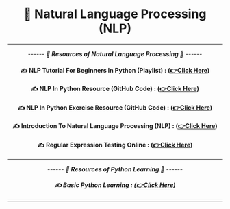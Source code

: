 
<div align = "center">

# 🌲 Natural Language Processing (NLP)

<hr>

*------ **🧠 Resources of Natural Language Processing 🧠** ------*

#### ✍️ NLP Tutorial For Beginners In Python (Playlist) :  **([👉Click Here](https://youtube.com/playlist?list=PLeo1K3hjS3uuvuAXhYjV2lMEShq2UYSwX&si=-FfQxx-ZttHIGu5T))**

#### ✍️ NLP In Python Resource (GitHub Code) :  **([👉Click Here](https://github.com/codebasics/nlp-tutorials/blob/main/1_regex/regex_for_information_extraction.ipynb))**

#### ✍️ NLP In Python Excrcise Resource (GitHub Code) :  **([👉Click Here](https://github.com/codebasics/py/blob/master/Advanced/regex/regex_tutorial_exercise_questions.ipynb))**

#### ✍️ Introduction To Natural Language Processing (NLP)  :  **([👉Click Here](https://youtube.com/playlist?list=PLKnIA16_RmvZo7fp5kkIth6nRTeQQsjfX&si=wjSgf9zvDoYPI6ax))**

#### ✍️ Regular Expression Testing Online  :  **([👉Click Here](https://regex101.com/))**


<hr>

*------ **🎥 Resources of Python Learning 🎥** ------*

##### ✍️ Basic Python Learning  :  **([👉Click Here]())**

</div>

<hr>
